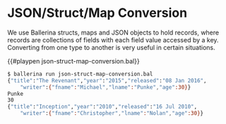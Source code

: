 # JSON/Struct/Map Conversion

We use Ballerina structs, maps and JSON objects to hold records, where records are collections of fields with each field value accessed by a key.
Converting from one type to another is very useful in certain situations.

{{#playpen json-struct-map-conversion.bal}}

```bash
$ ballerina run json-struct-map-conversion.bal
{"title":"The Revenant","year":"2015","released":"08 Jan 2016",
    "writer":{"fname":"Michael","lname":"Punke","age":30}}
Punke
30
{"title":"Inception","year":"2010","released":"16 Jul 2010",
    "writer":{"fname":"Christopher","lname":"Nolan","age":30}}
```